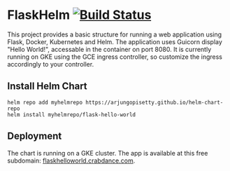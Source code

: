 # FlaskHelm [![Build Status](https://travis-ci.com/arjungopisetty/FlaskHelm.svg?branch=master)](https://travis-ci.com/arjungopisetty/FlaskHelm)

This project provides a basic structure for running a web application using Flask, Docker, Kubernetes and Helm. The application uses Guicorn display "Hello World!", accessable in the container on port 8080. It is currently running on GKE using the GCE ingress controller, so customize the ingress accordingly to your controller. 

## Install Helm Chart
```
helm repo add myhelmrepo https://arjungopisetty.github.io/helm-chart-repo
helm install myhelmrepo/flask-hello-world
```

## Deployment
The chart is running on a GKE cluster. The app is available at this free subdomain: [flaskhelloworld.crabdance.com](http://flaskhelloworld.crabdance.com).
